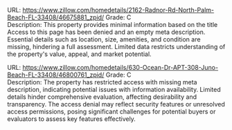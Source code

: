 URL: https://www.zillow.com/homedetails/2162-Radnor-Rd-North-Palm-Beach-FL-33408/46675881_zpid/
Grade: C  
Description: This property provides minimal information based on the title Access to this page has been denied and an empty meta description. Essential details such as location, size, amenities, and condition are missing, hindering a full assessment. Limited data restricts understanding of the property's value, appeal, and market potential.

URL: https://www.zillow.com/homedetails/630-Ocean-Dr-APT-308-Juno-Beach-FL-33408/46800761_zpid/
Grade: C  
Description: The property has restricted access with missing meta description, indicating potential issues with information availability. Limited details hinder comprehensive evaluation, affecting desirability and transparency. The access denial may reflect security features or unresolved access permissions, posing significant challenges for potential buyers or evaluators to assess key features effectively.

